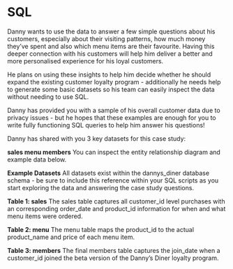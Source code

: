 # SQL
Danny wants to use the data to answer a few simple questions about his customers, especially about their visiting patterns, how much money they’ve spent and also which menu items are their favourite. Having this deeper connection with his customers will help him deliver a better and more personalised experience for his loyal customers.

He plans on using these insights to help him decide whether he should expand the existing customer loyalty program - additionally he needs help to generate some basic datasets so his team can easily inspect the data without needing to use SQL.

Danny has provided you with a sample of his overall customer data due to privacy issues - but he hopes that these examples are enough for you to write fully functioning SQL queries to help him answer his questions!

Danny has shared with you 3 key datasets for this case study:

**sales
menu
members**
You can inspect the entity relationship diagram and example data below.


**Example Datasets**
All datasets exist within the dannys_diner database schema - be sure to include this reference within your SQL scripts as you start exploring the data and answering the case study questions.

**Table 1: sales**
The sales table captures all customer_id level purchases with an corresponding order_date and product_id information for when and what menu items were ordered.


**Table 2: menu**
The menu table maps the product_id to the actual product_name and price of each menu item.


**Table 3: members**
The final members table captures the join_date when a customer_id joined the beta version of the Danny’s Diner loyalty program.

